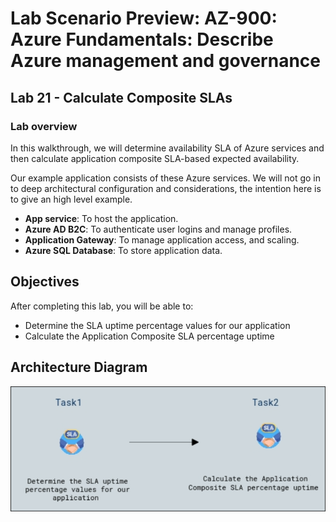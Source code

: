 # Lab Scenario Preview: AZ-900: Azure Fundamentals: Describe Azure management and governance

## Lab 21 - Calculate Composite SLAs

### Lab overview

In this walkthrough, we will determine availability SLA of Azure services and then calculate application composite SLA-based expected availability.

Our example application consists of these Azure services. We will not go in to deep architectural configuration and considerations, the intention here is to give an high level example.

+ **App service**: To host the application.
+ **Azure AD B2C**: To authenticate user logins and manage profiles.
+ **Application Gateway**: To manage application access, and scaling. 
+ **Azure SQL Database**: To store application data. 

## Objectives

After completing this lab, you will be able to:

- Determine the SLA uptime percentage values for our application
- Calculate the Application Composite SLA percentage uptime

## Architecture Diagram

![](../images/az900lab21.png)